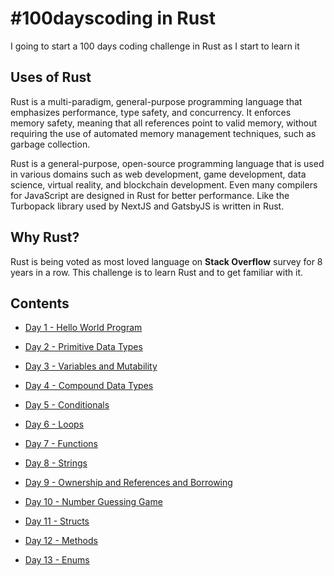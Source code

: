 # #100dayscoding in Rust

I going to start a 100 days coding challenge in Rust as I start to learn it

## Uses of Rust

Rust is a multi-paradigm, general-purpose programming language that emphasizes performance, type safety, and concurrency. It enforces memory safety, meaning that all references point to valid memory, without requiring the use of automated memory management techniques, such as garbage collection.

Rust is a general-purpose, open-source programming language that is used in various domains such as web development, game development, data science, virtual reality, and blockchain development. Even many compilers for JavaScript are designed in Rust for better performance. Like the Turbopack library used by NextJS and GatsbyJS is written in Rust.

## Why Rust?

Rust is being voted as most loved language on **Stack Overflow** survey for 8 years in a row. This challenge is to learn Rust and to get familiar with it.

## Contents

- [Day 1 - Hello World Program](https://github.com/Aniket200-ind/100dayscoding/tree/main/day1)

- [Day 2 - Primitive Data Types](https://github.com/Aniket200-ind/100dayscoding/tree/main/day2)

- [Day 3 - Variables and Mutability](https://github.com/Aniket200-ind/100dayscoding/tree/main/day3)

- [Day 4 - Compound Data Types](https://github.com/Aniket200-ind/100dayscoding/tree/main/day4)

- [Day 5 - Conditionals](https://github.com/Aniket200-ind/100dayscoding/tree/main/day5)

- [Day 6 - Loops](https://github.com/Aniket200-ind/100dayscoding/tree/main/day6)

- [Day 7 - Functions](https://github.com/Aniket200-ind/100dayscoding/tree/main/day7)

- [Day 8 - Strings](https://github.com/Aniket200-ind/100dayscoding/tree/main/day8)

- [Day 9 - Ownership and References and Borrowing](https://github.com/Aniket200-ind/100dayscoding/tree/main/day9)

- [Day 10 - Number Guessing Game](https://github.com/Aniket200-ind/100dayscoding/tree/main/day10)

- [Day 11 - Structs](https://github.com/Aniket200-ind/100dayscoding/tree/main/day11)

- [Day 12 - Methods](https://github.com/Aniket200-ind/100dayscoding/tree/main/day12)

- [Day 13 - Enums](https://github.com/Aniket200-ind/100dayscoding/tree/main/day13)